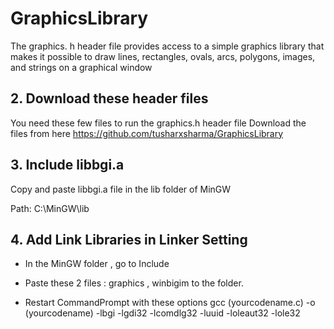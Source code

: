 # GraphicsLibrary
The graphics. h header file provides access to a simple graphics library that makes it possible to draw lines, rectangles, ovals, arcs, polygons, images, and strings on a graphical window
## 2. Download these header files
You need these few files to run the graphics.h header file
Download the files from here https://github.com/tusharxsharma/GraphicsLibrary
## 3. Include libbgi.a
Copy and paste libbgi.a file in the lib folder of MinGW

Path: C:\MinGW\lib
## 4. Add Link Libraries in Linker Setting
   * In the MinGW folder , go to Include

   * Paste these 2 files : graphics , winbigim to the folder.
 

   * Restart CommandPrompt with these options 
      gcc (yourcodename.c) -o (yourcodename) -lbgi -lgdi32 -lcomdlg32 -luuid -loleaut32 -lole32
 

